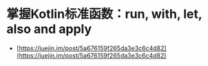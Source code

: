 # 掌握Kotlin标准函数：run, with, let, also and apply

* [https://juejin.im/post/5a676159f265da3e3c6c4d82](https://juejin.im/post/5a676159f265da3e3c6c4d82)

